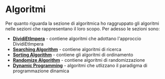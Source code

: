 # Algoritmi

Per quanto riguarda la sezione di algoritmica ho raggruppato gli algoritmi nelle sezioni che rappresentano
il loro scopo. Per adesso le sezioni sono:

- **[DividiEtImpera](./DividiEtImpera)** - contiene algoritmi che adottano l'approccio DividiEtImpera
- **[Searching Algorithm](./SearchingAlgorithms)** - contiene algoritmi di ricerca
- **[Sorting Algorithm](./SortingAlgorithms)** - contiene gli algoritmi di ordinamento
- **[Randomize Algorithm](./RandomizeAlgorithms)** - contiene algoritmi di randomizzazione
- **[Dynamic Programming](./DynamicProgramming)** - algoritmi che utlizzano il paradigma di programmazione dinamica